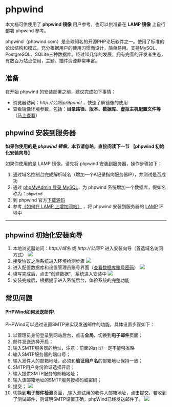 # phpwind

本文档可供使用了 **phpwind 镜像** 用户参考，也可以供准备在 **LAMP 镜像** 上自行部署 phpwind 参考。

phpwind（phpwind.com）是全球知名的开源PHP论坛软件之一。使用了标准的论坛结构和模式，充分根据用户的使用习惯而设计，简单易用。支持MySQL、PostgreSQL、SQLite三种数据库。经过10几年的发展，拥有完善的开发者生态，有数百万站点使用，主题、插件资源非常丰富。

## 准备

在开始 phpwind 的安装部署之前，建议完成如下事情：

* 浏览器访问：*http://公网ip/9panel* ，快速了解镜像的使用
* 查看镜像环境参数，包括：**目录路径、版本、数据库、虚拟主机配置文件等** （[马上查看](https://support.websoft9.com/docs/lamp/zh/stack-components.html)）

## phpwind 安装到服务器

**如果你使用的是 *phpwind 镜像*，本节请忽略，直接阅读下一节 【phpwind 初始化安装向导】**

如果你使用的是 LAMP 镜像，请先将 phpwind 安装到服务器，操作步骤如下：

1. 通过域名控制台完成解析域名（增加一个A记录指向服务器IP），并测试是否成功
2. 通过 [phpMyAdmin 登录 MySQL](https://support.websoft9.com/docs/lamp/zh/admin-mysql.html)，为 phpwind 系统增加一个数据库，假如名称为：`phpwind`
3. 到 phpwind 官方[下载源码](https://bbs.aliyun.com/read/566749.html)
2. 参考[《如何在 LAMP 上增加网站》](https://support.websoft9.com/docs/lamp/zh/solution-deployment.html#安装第二个网站) ，将 phpwind 安装到服务器的 [LAMP](https://support.websoft9.com/docs/lamp/zh/) 环境中

---

## phpwind 初始化安装向导

1. 本地浏览器访问：*http://域名* 或 *http://公网IP* 进入安装向导（首选域名访问方式）
 ![](https://libs.websoft9.com/Websoft9/DocsPicture/zh/phpwind/phpwind-installaccept-websoft9.png)
2. 接受协议之后系统进入环境检测步骤
 ![](https://libs.websoft9.com/Websoft9/DocsPicture/zh/phpwind/phpwind-installcheck-websoft9.png)
3. 进入配置数据库和设置管理员账号界面（[查看数据库账号密码](https://support.websoft9.com/docs/lamp/zh/stack-accounts.html)）
 ![](https://libs.websoft9.com/Websoft9/DocsPicture/zh/phpwind/phpwind-installdbadmin-websoft9.png)
4. 填写完成后，点击“创建数据”，系统进入安装中 ![](http://libs.websoft9.com/Websoft9/DocsPicture/zh/phpwind/phpwind-installing-websoft9.png)
5. 安装完成后，根据提示进入系统后台，体验系统的完整功能

## 常见问题

#### PHPWind如何发送邮件\
PHPWind可以通过设置SMTP来实现发送邮件的功能，具体设置步骤如下：
  
1. 以管理员身份登录到网站后台，点击**全局**，切换到**电子邮件**页面；  
2. 邮件发送选择开启；  
3. 输入SMTP服务器的地址，注意：前面的ssl://一定不能够省略 
4. 输入SMTP服务器的端口号；
5. 输入发件人的邮箱地址，必须和**验证用户名**的邮箱地址保持一致；
6. SMTP用户身份验证选择开启；  
7. 输入提供SMTP服务的邮箱地址；
8. 输入该邮箱地址的SMTP服务授权码或密码；
9. 提交；
  ![](https://libs.websoft9.com/Websoft9/DocsPicture/zh/phpwind/phpwind-smtp-1-websoft9.png)  
10. 切换到**电子邮件检测**页面，,输入测试用的收件人邮箱地址，点击提交，若收到了测试邮件，则证明SMTP设置正确，phpWind已经发送邮件了。
  ![](https://libs.websoft9.com/Websoft9/DocsPicture/zh/phpwind/phpwind-smtp-2-websoft9.png) 